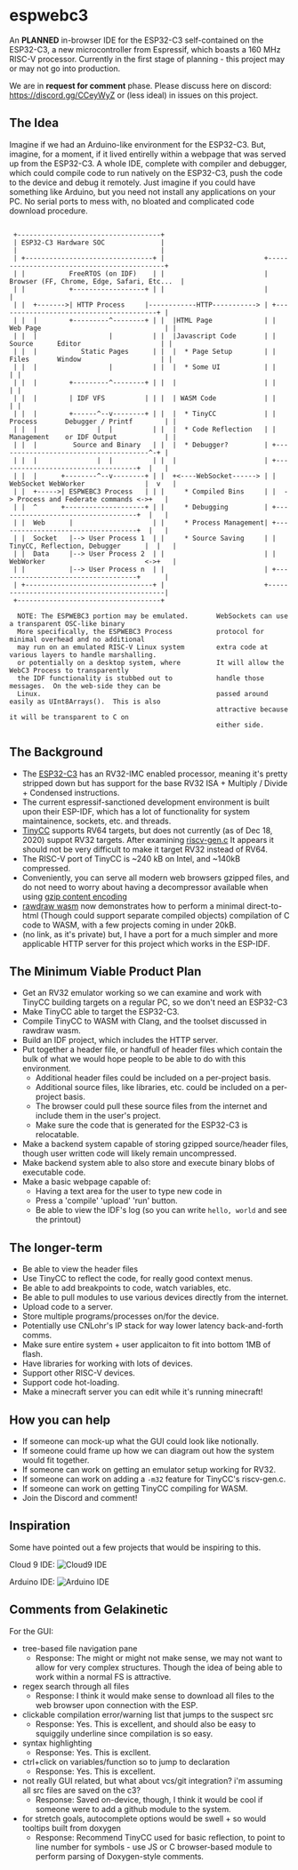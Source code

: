 # espwebc3

An **PLANNED** in-browser IDE for the ESP32-C3 self-contained on the ESP32-C3, a new microcontroller from Espressif, which boasts a 160 MHz RISC-V processor.  Currently in the first stage of planning - this project may or may not go into production.

We are in **request for comment** phase. Please discuss here on discord: https://discord.gg/CCeyWyZ or (less ideal) in issues on this project.

## The Idea

Imagine if we had an Arduino-like environment for the ESP32-C3.  But, imagine, for a moment, if it lived entirelly within a webpage that was served up from the ESP32-C3.  A whole IDE, complete with compiler and debugger, which could compile code to run natively on the ESP32-C3, push the code to the device and debug it remotely.  Just imagine if you could have something like Arduino, but you need not install any applications on your PC.  No serial ports to mess with, no bloated and complicated code download procedure.

```AsciiDoc

 +------------------------------------+
 | ESP32-C3 Hardware SOC              |
 |                                    |
 | +--------------------------------+ |                         +--------------------------------------------+
 | |           FreeRTOS (on IDF)    | |                         | Browser (FF, Chrome, Edge, Safari, Etc...  |
 | |           +------------------+ | |                         |                                            | 
 | |  +------->| HTTP Process     |------------HTTP-----------> | +----------------------------------------+ |
 | |  |        +---------^--------+ | |  |HTML Page             | | Web Page                               | |
 | |  |                  |          | |  |Javascript Code       | |  Source      Editor                    | |
 | |  |           Static Pages      | |  |  * Page Setup        | |  Files       Window                    | |
 | |  |                  |          | |  |  * Some UI           | |                                        | |
 | |  |        +---------^--------+ | |  |                      | |                                        | |
 | |  |        | IDF VFS          | | |  | WASM Code            | |                                        | |
 | |  |        +------^--v--------+ | |  |  * TinyCC            | | Process       Debugger / Printf        | |
 | |  |               |  |          | |  |  * Code Reflection   | | Management    or IDF Output            | |
 | |  |         Source and Binary   | |  |  * Debugger?         | +--------------------------------------^-+ |
 | |  |               |  |          | |  |                      | +-----------------------------------+  |   |
 | |  |      +--------^--v--------+ | |  +<----WebSocket------> | | WebSocket WebWorker               |  v   |
 | |  +----->| ESPWEBC3 Process   | | |     * Compiled Bins     | |  -> Process and Federate commands <->+   |
 | |  ^      +--------------------+ | |     * Debugging         | +-----------------------------------+  |   |
 | |  Web      |                    | |     * Process Management| +-----------------------------------+  |   |
 | |  Socket   |--> User Process 1  | |     * Source Saving     | | TinyCC, Reflection, Debugger      |  |   |
 | |  Data     |--> User Process 2  | |                         | | WebWorker                         <->+   |
 | |           |--> User Process n  | |                         | +-----------------------------------+      |
 | +--------------------------------+ |                         +--------------------------------------------|
 +------------------------------------+

  NOTE: The ESPWEBC3 portion may be emulated.       WebSockets can use a transparent OSC-like binary
  More specifically, the ESPWEBC3 Process           protocol for minimal overhead and no additional 
  may run on an emulated RISC-V Linux system        extra code at various layers to handle marshalling.
  or potentially on a desktop system, where         It will allow the WebC3 Process to transparently
  the IDF functionality is stubbed out to           handle those messages.  On the web-side they can be
  Linux.                                            passed around easily as UInt8Arrays().  This is also
                                                    attractive because it will be transparent to C on  
                                                    either side.
```

## The Background

 * The [ESP32-C3](https://www.espressif.com/en/news/ESP32_C3) has an RV32-IMC enabled processor, meaning it's pretty stripped down but has support for the base RV32 ISA + Multiply / Divide + Condensed instructions.
 * The current espressif-sanctioned development environment is built upon their ESP-IDF, which has a lot of functionality for system maintainence, sockets, etc. and threads. 
 * [TinyCC](https://repo.or.cz/w/tinycc.git) supports RV64 targets, but does not currently (as of Dec 18, 2020) suppot RV32 targets.  After examining [riscv-gen.c](https://repo.or.cz/tinycc.git/blob/HEAD:/riscv64-gen.c) It appears it should not be very difficult to make it target RV32 instead of RV64.
 * The RISC-V port of TinyCC is ~240 kB on Intel, and ~140kB compressed.
 * Conveniently, you can serve all modern web browsers gzipped files, and do not need to worry about having a decompressor available when using [gzip content encoding](https://developer.mozilla.org/en-US/docs/Web/HTTP/Headers/Content-Encoding)
 * [rawdraw wasm](https://github.com/cntools/rawdraw/tree/master/wasm) now demonstrates how to perform a minimal direct-to-html (Though could support separate compiled objects) compilation of C code to WASM, with a few projects coming in under 20kB.
 * (no link, as it's private) but, I have a port for a much simpler and more applicable HTTP server for this project which works in the ESP-IDF.

## The Minimum Viable Product Plan

 * Get an RV32 emulator working so we can examine and work with TinyCC building targets on a regular PC, so we don't need an ESP32-C3
 * Make TinyCC able to target the ESP32-C3.
 * Compile TinyCC to WASM with Clang, and the toolset discussed in rawdraw wasm.
 * Build an IDF project, which includes the HTTP server.
 * Put together a header file, or handfull of header files which contain the bulk of what we would hope people to be able to do with this environment.
   * Additional header files could be included on a per-project basis.
   * Additional source files, like libraries, etc. could be included on a per-project basis.
   * The browser could pull these source files from the internet and include them in the user's project.
   * Make sure the code that is generated for the ESP32-C3 is relocatable.
 * Make a backend system capable of storing gzipped source/header files, though user written code will likely remain uncompressed.
 * Make backend system able to also store and execute binary blobs of executable code.
 * Make a basic webpage capable of:
    * Having a text area for the user to type new code in
    * Press a 'compile' 'upload' 'run' button.
    * Be able to view the IDF's log (so you can write `hello, world` and see the printout)

## The longer-term

 * Be able to view the header files
 * Use TinyCC to reflect the code, for really good context menus.
 * Be able to add breakpoints to code, watch variables, etc.
 * Be able to pull modules to use various devices directly from the internet.
 * Upload code to a server.
 * Store multiple programs/processes on/for the device.
 * Potentially use CNLohr's IP stack for way lower latency back-and-forth comms.
 * Make sure entire system + user applicaiton to fit into bottom 1MB of flash.
 * Have libraries for working with lots of devices.
 * Support other RISC-V devices.
 * Support code hot-loading.
 * Make a minecraft server you can edit while it's running minecraft!

## How you can help

 * If someone can mock-up what the GUI could look like notionally.
 * If someone could frame up how we can diagram out how the system would fit together.
 * If someone can work on getting an emulator setup working for RV32.
 * If someone can work on adding a `-m32` feature for TinyCC's riscv-gen.c.
 * If someone can work on getting TinyCC compiling for WASM.
 * Join the Discord and comment!


## Inspiration

Some have pointed out a few projects that would be inspiring to this.

Cloud 9 IDE:
![Cloud9 IDE](https://d1.awsstatic.com/product-marketing/Tulip/Screenshots_tulip_03_1x.8dd9da76bd4975e09f640b73d4fecb9848c03031.png) 

Arduino IDE:
![Arduino IDE](https://upload.wikimedia.org/wikipedia/commons/thumb/a/a1/Arduino_IDE_-_Blink.png/1024px-Arduino_IDE_-_Blink.png)

## Comments from Gelakinetic
For the GUI:
 * tree-based file navigation pane
   * Response: The might or might not make sense, we may not want to allow for very complex structures. Though the idea of being able to work within a normal FS is attractive.
 * regex search through all files
   * Response: I think it would make sense to download all files to the web browser upon connection with the ESP.
 * clickable compilation error/warning list that jumps to the suspect src
   * Response: Yes.  This is excellent, and should also be easy to squiggily underline since compilation is so easy. 
 * syntax highlighting
   * Response: Yes.  This is excllent.
 * ctrl+click on variables/function so to jump to declaration
   * Response: Yes.  This is excellent.
 * not really GUI related, but what about vcs/git integration? i'm assuming all src files are saved on the c3?
   * Response: Saved on-device, though, I think it would be cool if someone were to add a github module to the system.
 * for stretch goals, autocomplete options would be swell + so would tooltips built from doxygen
   * Response: Recommend TinyCC used for basic reflection, to point to line number for symbols - use JS or C browser-based module to perform parsing of Doxygen-style comments.
